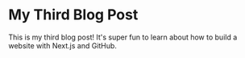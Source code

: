 # My Third Blog Post
This is my third blog post! It's super fun to learn about how to build a website with Next.js and GitHub.